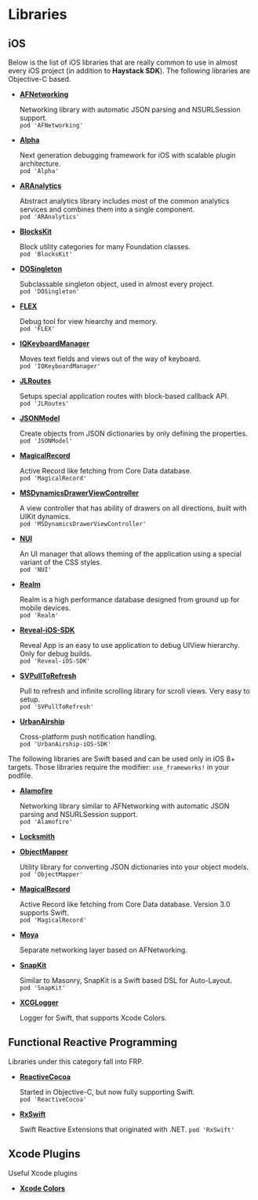 Libraries
=======

iOS
--------
Below is the list of iOS libraries that are really common to use in almost every iOS project (in addition to **Haystack SDK**). The following libraries are Objective-C based.

- [**AFNetworking**](https://github.com/AFNetworking/AFNetworking)

   Networking library with automatic JSON parsing and NSURLSession support.  
   `pod 'AFNetworking'`
   
- [**Alpha**](https://github.com/legoless/Alpha)

   Next generation debugging framework for iOS with scalable plugin architecture.   
   `pod 'Alpha'`
   
- [**ARAnalytics**](https://github.com/orta/ARAnalytics)

   Abstract analytics library includes most of the common analytics services and combines them into a single component.  
   `pod 'ARAnalytics'`
   
- [**BlocksKit**](https://github.com/pandamonia/BlocksKit)

   Block utility categories for many Foundation classes.  
   `pod 'BlocksKit'`
   
- [**DOSingleton**](https://github.com/stel/DOSingleton)

   Subclassable singleton object, used in almost every project.  
   `pod 'DOSingleton'`
   
- [**FLEX**](https://github.com/flipboard/FLEX)

   Debug tool for view hiearchy and memory.  
   `pod 'FLEX'`
   
- [**IQKeyboardManager**](https://github.com/hackiftekhar/IQKeyboardManager)
   
   Moves text fields and views out of the way of keyboard.  
   `pod 'IQKeyboardManager'`

- [**JLRoutes**](https://github.com/joeldev/JLRoutes)
   
   Setups special application routes with block-based callback API.  
   `pod 'JLRoutes'`

- [**JSONModel**](https://github.com/icanzilb/JSONModel)

   Create objects from JSON dictionaries by only defining the properties.  
   `pod 'JSONModel'`
   
- [**MagicalRecord**](https://github.com/magicalpanda/MagicalRecord)

   Active Record like fetching from Core Data database.  
   `pod 'MagicalRecord'`

- [**MSDynamicsDrawerViewController**](https://github.com/monospacecollective/MSDynamicsDrawerViewController)
   
   A view controller that has ability of drawers on all directions, built with UIKit dynamics.  
   `pod 'MSDynamicsDrawerViewController'`

- [**NUI**](https://github.com/tombenner/nui)

   An UI manager that allows theming of the application using a special variant of the CSS styles.  
   `pod 'NUI'`
   
- [**Realm**](http://realm.io)
   
   Realm is a high performance database designed from ground up for mobile devices.   
   `pod 'Realm'`

- [**Reveal-iOS-SDK**](http://revealapp.com/)
   
   Reveal App is an easy to use application to debug UIView hierarchy. Only for debug builds.  
   `pod 'Reveal-iOS-SDK'`

- [**SVPullToRefresh**](https://github.com/samvermette/SVPullToRefresh)
   
   Pull to refresh and infinite scrolling library for scroll views. Very easy to setup.  
   `pod 'SVPullToRefresh'`
   
- [**UrbanAirship**](https://urbanairship.com)
   
   Cross-platform push notification handling.  
   `pod 'UrbanAirship-iOS-SDK'`


The following libraries are Swift based and can be used only in iOS 8+ targets. Those libraries require the modifier: `use_frameworks!` in your podfile.

- [**Alamofire**](https://github.com/Alamofire/Alamofire)

   Networking library similar to AFNetworking with automatic JSON parsing and NSURLSession support.  
   `pod 'Alamofire'`
   
- [**Locksmith**]()
   
- [**ObjectMapper**](https://github.com/Hearst-DD/ObjectMapper)
 
   Utility library for converting JSON dictionaries into your object models.  
   `pod 'ObjectMapper'`

- [**MagicalRecord**](https://github.com/magicalpanda/MagicalRecord)

   Active Record like fetching from Core Data database. Version 3.0 supports Swift.   
   `pod 'MagicalRecord'`
   
- [**Moya**](https://github.com/Moya/Moya)

   Separate networking layer based on AFNetworking.
   
- [**SnapKit**](https://github.com/SnapKit/SnapKit)
   
   Similar to Masonry, SnapKit is a Swift based DSL for Auto-Layout.   
   `pod 'SnapKit'`

- [**XCGLogger**](https://github.com/DaveWoodCom/XCGLogger)
   
   Logger for Swift, that supports Xcode Colors.


Functional Reactive Programming
--------
Libraries under this category fall into FRP.

- [**ReactiveCocoa**](https://github.com/ReactiveCocoa/ReactiveCocoa)

  Started in Objective-C, but now fully supporting Swift.    
  `pod 'ReactiveCocoa'`

- [**RxSwift**](https://github.com/ReactiveX/RxSwift)

  Swift Reactive Extensions that originated with .NET.
  `pod 'RxSwift'`


Xcode Plugins
--------
Useful Xcode plugins

- [**Xcode Colors**]()
